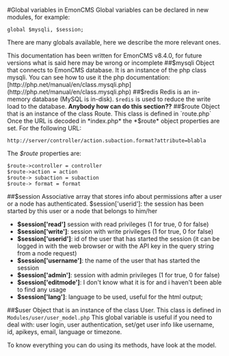 #Global variables in EmonCMS
Global variables can be declared in new modules, for example:
```
global $mysqli, $session;
```
There are many globals available, here we describe the more relevant ones.

This documentation has been written for EmonCMS v8.4.0, for future versions what is said here may be wrong or incomplete
##$mysqli
Object that connects to EmonCMS database. It is an instance of the php class mysqli. You can see how to use it the php documentation: [http://php.net/manual/en/class.mysqli.php](http://php.net/manual/en/class.mysqli.php)
##$redis
Redis is an in-memory database (MySQL is in-disk). `$redis` is used to reduce the write load to the database. 
__Anybody how can do this section??__
##$route
Object that is an instance of the class Route. This class is defined in `route.php`
Once the URL is decoded in *index.php* the *$route* object properties are set. For the following URL:
```
http://server/controller/action.subaction.format?attribute=blabla
```
The *$route* properties are:
```
$route->controller = controller
$route->action = action 
$route-> subaction = subaction
$route-> format = format
```
##$session
Associative array that stores info about permissions after a user or a node has authenticated.
$session['userid']: the session has been started by this user or a node that belongs to him/her
- **$session['read']** session with read privileges (1 for true, 0 for false)
- **$session['write']**: session with write privileges (1 for true, 0 for false)
- **$session['userid']**: id of the user that has started the session (it can be logged in with the web browser or with the API key in the query string from a node request)
- **$session['username']**: the name of the user that has started the session 
- **$session['admin']**: session with admin privileges (1 for true, 0 for false)
- **$session['editmode']**: I don't know what it is for and i haven't been able to find any usage
- **$session['lang']**: language to be used, useful for the html output;

##$user
Object that is an instance of the class User. This class is defined in `Modules/user/user_model.php` 
This global variable is useful if you need to deal with: user login, user authentication, set/get user info like username, id, apikeys, email, language or timezone.

To know everything you can do using its methods, have look at the model.
